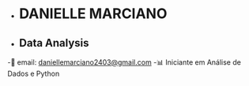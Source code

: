 - # DANIELLE MARCIANO
- ## Data Analysis 
-👤 email: daniellemarciano2403@gmail.com
-📊 Iniciante em Análise de Dados e Python

<!---
Danielle-Marciano/Danielle-Marciano is a ✨ special ✨ repository because its `README.md` (this file) appears on your GitHub profile.
You can click the Preview link to take a look at your changes.
--->
